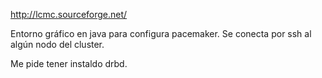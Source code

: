 http://lcmc.sourceforge.net/

Entorno gráfico en java para configura pacemaker.
Se conecta por ssh al algún nodo del cluster.

Me pide tener instaldo drbd.
